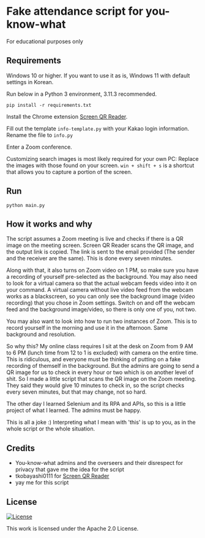 # Fake attendance script for you-know-what
For educational purposes only

## Requirements
Windows 10 or higher. If you want to use it as is, Windows 11 with default settings in Korean.

Run below in a Python 3 environment, 3.11.3 recommended.

`pip install -r requirements.txt`

Install the Chrome extension [Screen QR Reader](https://chrome.google.com/webstore/detail/screen-qr-reader/ekoaehpknadfoaolagjfdefeopkhfhln).

Fill out the template `info-template.py` with your Kakao login information. Rename the file to `info.py`

Enter a Zoom conference.

Customizing search images is most likely required for your own PC: Replace the images with those found on your screen. `win + shift + s` is a shortcut that allows you to capture a portion of the screen.

## Run
`python main.py`

## How it works and why
The script assumes a Zoom meeting is live and checks if there is a QR image on the meeting screen. Screen QR Reader scans the QR image, and the output link is copied.
The link is sent to the email provided (The sender and the receiver are the same). This is done every seven minutes.

Along with that, it also turns on Zoom video on 1 PM, so make sure you have a recording of yourself pre-selected as the background.
You may also need to look for a virtual camera so that the actual webcam feeds video into it on your command. A virtual camera without live video feed from the webcam works as a blackscreen,
so you can only see the background image (video recording) that you chose in Zoom settings. Switch on and off the webcam feed and the background image/video, so there is only one of you, not two.

You may also want to look into how to run two instances of Zoom. This is to record yourself in the morning and use it in the afternoon. Same background and resolution.

So why this? My online class requires I sit at the desk on Zoom from 9 AM to 6 PM (lunch time from 12 to 1 is excluded) with camera on the entire time.
This is ridiculous, and everyone must be thinking of putting on a fake recording of themself in the background. But the admins are going to send a QR image for us to check in every hour or two
which is on another level of shit. So I made a little script that scans the QR image on the Zoom meeting. They said they would give 10 minutes to check in,
so the script checks every seven minutes, but that may change, not so hard.

The other day I learned Selenium and its RPA and APIs, so this is a little project of what I learned. The admins must be happy.

This is all a joke :) Interpreting what I mean with 'this' is up to you, as in the whole script or the whole situation.

## Credits
- You-know-what admins and the overseers and their disrespect for privacy that gave me the idea for the script
- tkobayashi0111 for [Screen QR Reader](https://chrome.google.com/webstore/detail/screen-qr-reader/ekoaehpknadfoaolagjfdefeopkhfhln)
- yay me for this script

## License
[![License](https://img.shields.io/badge/License-Apache_2.0-blue.svg)](https://opensource.org/licenses/Apache-2.0)

This work is licensed under the Apache 2.0 License.

